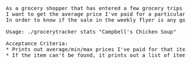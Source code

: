<pre>
  As a grocery shopper that has entered a few grocery trips into the application
  I want to get the average price I've paid for a particular item
  In order to know if the sale in the weekly flyer is any good.
  
  Usage: ./grocerytracker stats "Campbell's Chicken Soup"
  
  Acceptance Criteria:
  * Prints out average/min/max prices I've paid for that item
  * If the item can't be found, it prints out a list of items with similar names
</pre>
